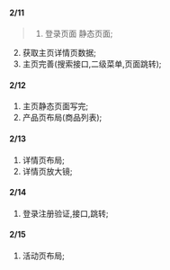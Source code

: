 #### 2/11
>1. 登录页面 静态页面; 
2. 获取主页详情页数据;
3. 主页完善(搜索接口,二级菜单,页面跳转);

#### 2/12
1. 主页静态页面写完;
2. 产品页布局(商品列表);

#### 2/13
1. 详情页布局;
2. 详情页放大镜;

#### 2/14
1. 登录注册验证,接口,跳转;

#### 2/15
1. 活动页布局;